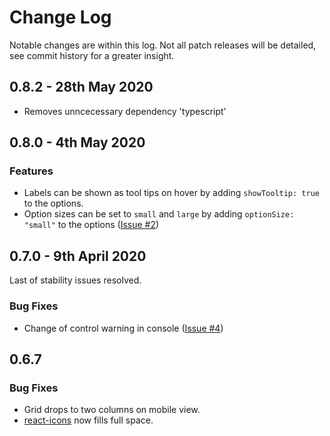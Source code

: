 # Change Log

Notable changes are within this log. Not all patch releases will be detailed, see commit history for a greater insight.

## 0.8.2 - 28th May 2020

- Removes unncecessary dependency 'typescript'

## 0.8.0 - 4th May 2020

### Features 

- Labels can be shown as tool tips on hover by adding `showTooltip: true` to the options.
- Option sizes can be set to `small` and `large` by adding `optionSize: "small"` to the options ([Issue #2](https://github.com/fractaldimensions/sanity-plugin-visual-options/issues/2))

## 0.7.0 - 9th April 2020

Last of stability issues resolved.

### Bug Fixes

- Change of control warning in console ([Issue #4](https://github.com/fractaldimensions/sanity-plugin-visual-options/issues/4))

## 0.6.7

### Bug Fixes

- Grid drops to two columns on mobile view.
- [react-icons](https://react-icons.netlify.com/#/) now fills full space.
